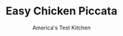 ---
layout: ../../layouts/MarkdownPostLayout.astro
title: Easy Chicken Piccata
author: America's Test Kitchen
pubDate: 2023-03-15
description: "Though it looks and sounds impressive, chicken piccata is very simple to make. For potent-yet-balanced lemon flavor, we use strips of lemon zest as well as fresh lemon juice in the sauce."
image_url: https://res.cloudinary.com/hksqkdlah/image/upload/ar_1:1,c_fill,dpr_2.0,f_auto,fl_lossy.progressive.strip_profile,g_faces:auto,q_auto:low,w_344/29167_sfs-chicken-piccata-5
tags: ["Main Courses","Italian","Chicken"]
calories: 2327
protein: 40
carbohydrates: 34
fats: 
fiber: 1
ingredients: ["1/2 cup, salt","1/2 cup, sugar","8 , boneless, skinless chicken cutlets (about 2 pounds), thin-cut",", pepper","1/4 cup, all-purpose flour","4 tablespoons, unsalted butter","2 , garlic cloves, minced","2 tablespoons, drained capers","1 cup, low-sodium chicken broth","1/2 cup, white wine","4 strips, lemon zest (each about 2 inches long) and 2 tablespoons juice from 1 lemon"]
serves: 4
time: "55 minutes"
instructions: ["Whisk 4 cups cold water, salt, and sugar in large bowl until salt and sugar dissolve. Add chicken and refrigerate, covered, for at least 15 minutes but no longer than 30 minutes.","Pat cutlets dry with paper towels and season with pepper. Spread flour in shallow dish. Dredge one side of each cutlet lightly in flour; transfer to large plate. Heat 1 tablespoon butter in large nonstick skillet over medium heat until foaming subsides. Cook 4 cutlets, floured-side down, until golden brown, about 2 minutes. Flip and cook until just cooked through, about 1 minute on second side. Transfer to clean platter and tent with foil. Repeat with additional tablespoon butter and remaining cutlets.","Add garlic and capers to empty pan and cook over high heat until fragrant, about 30 seconds. Add broth, wine, and lemon zest and simmer until reduced to ½ cup, 8 to 10 minutes. Return chicken and any accumulated juices to pan to heat through, about 30 seconds. Off heat, stir in remaining butter and lemon juice. Serve."]
nutrition: ["520 mg Potassium","356 mg Phosphorus","44 mg Calcium","2 mg Iron","55 mg Magnesium","881 mg Sodium","1 mg Zinc","28 g Fat","19 mg Niacin (B3)","10 g Monounsaturated","4 g Polyunsaturated","6 mg Vitamin C","146 mg Cholesterol","12 g Saturated","1 g Fiber","12 µg Folic acid","12 µg Folate (food)","25 g Sugars","4 µg Vitamin K","224 g Water","34 g Carbs","32 µg Folate equivalent (total)","40 g Protein","1 mg Vitamin B6","141 µg Vitamin A","581 kcal Energy","24 g Sugars, added","2327 calories"]
notes: "In step 1, do not soak the chicken for more than 30 minutes or it may become too salty."
---